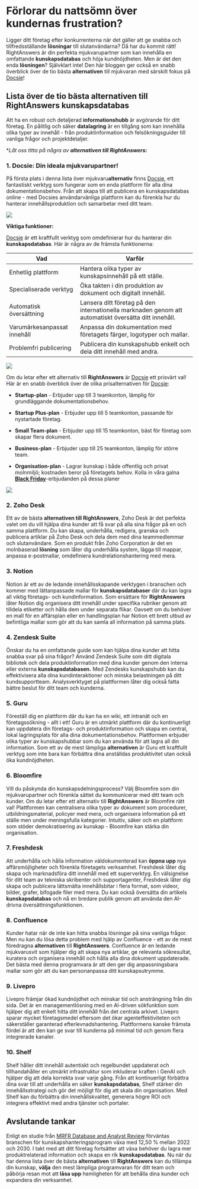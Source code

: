 # Förlorar du nattsömn över kundernas frustration?

Ligger ditt företag efter konkurrenterna när det gäller att ge snabba och tillfredsställande **lösningar** till slutanvändarna? Då har du kommit rätt! RightAnswers är din perfekta mjukvarupartner som kan innehålla en omfattande **kunskapsdatabas** och höja kundnöjdheten. Men är det den enda **lösningen**? Självklart inte! Den här bloggen ger också en snabb överblick över de tio bästa **alternativen** till mjukvaran med särskilt fokus på [Docsie](https://www.docsie.io/try_docsie/fb/create_knowledge_base/)!

## Lista över de tio bästa alternativen till RightAnswers kunskapsdatabas

Att ha en robust och detaljerad **informationshubb** är avgörande för ditt företag. En pålitlig och säker **datalagring** är en tillgång som kan innehålla olika typer av innehåll - från produktinformation och felsökningsguider till vanliga frågor och projektdetaljer.

**Låt oss titta på några av **alternativen till RightAnswers:***

### 1. Docsie: Din ideala mjukvarupartner!

På första plats i denna lista över mjukvaru**alternativ** finns [Docsie](https://app.docsie.io/login/#/), ett fantastiskt verktyg som fungerar som en enda plattform för alla dina dokumentationsbehov. Från att skapa till att publicera en kunskapsdatabas online - med Docsies användarvänliga plattform kan du förenkla hur du hanterar innehållsproduktion och samarbetar med ditt team.

![](https://cdn.docsie.io/workspace_PfNzfGj3YfKKtTO4T/doc_QiqgSuNoJpspcExF3/file_gSRUJJ3vNFFNIuceb/image2.png)

**Viktiga funktioner:**

[Docsie](https://app.docsie.io/login/#/) är ett kraftfullt verktyg som omdefinierar hur du hanterar din **kunskapsdatabas**. Här är några av de främsta funktionerna:

|Vad|Varför|
|-|-|
|Enhetlig plattform|Hantera olika typer av kunskapsinnehåll på ett ställe.|
|Specialiserade verktyg|Öka takten i din produktion av dokument och digitalt innehåll.|
|Automatisk översättning|Lansera ditt företag på den internationella marknaden genom att automatiskt översätta ditt innehåll.|
|Varumärkesanpassat innehåll|Anpassa din dokumentation med företagets färger, logotyper och mallar.|
|Problemfri publicering|Publicera din kunskapshubb enkelt och dela ditt innehåll med andra.|

![](https://cdn.docsie.io/workspace_PfNzfGj3YfKKtTO4T/doc_QiqgSuNoJpspcExF3/file_hJKNsrjDm9Nu5Lb7Q/image6.png)

Om du letar efter ett alternativ till **RightAnswers** är [Docsie](https://help.docsie.io/) ett prisvärt val! Här är en snabb överblick över de olika prisalternativen för [Docsie](https://www.docsie.io/pricing/):

* **Startup-plan** - Erbjuder upp till 3 teamkonton, lämplig för grundläggande dokumentationsbehov.

* **Startup Plus-plan** - Erbjuder upp till 5 teamkonton, passande för nystartade företag.

* **Small Team-plan** - Erbjuder upp till 15 teamkonton, bäst för företag som skapar flera dokument.

* **Business-plan** - Erbjuder upp till 25 teamkonton, lämplig för större team.

* **Organisation-plan** - Lagrar kunskap i både offentlig och privat molnmiljö; kostnaden beror på företagets behov.
Kolla in våra galna **[Black Friday](https://www.docsie.io/blog/articles/docsie-s-black-friday-deal/)**-erbjudanden på dessa planer

![](https://cdn.docsie.io/workspace_PfNzfGj3YfKKtTO4T/doc_QiqgSuNoJpspcExF3/file_0QpP5sq8tFB5zWkdl/image4.png)

### 2. Zoho Desk

Ett av de bästa **alternativen till RightAnswers**, Zoho Desk är det perfekta valet om du vill hjälpa dina kunder att få svar på alla sina frågor på en och samma plattform. Du kan skapa, underhålla, redigera, granska och publicera artiklar på Zoho Desk och dela dem med dina teammedlemmar och slutanvändare. Som en produkt från Zoho Corporation är det en molnbaserad **lösning** som låter dig underhålla system, lägga till mappar, anpassa e-postmallar, omdefiniera kundrelationshantering med mera.

### 3. Notion

Notion är ett av de ledande innehållsskapande verktygen i branschen och kommer med lättanpassade mallar för **kunskapsdatabaser** där du kan lagra all viktig företags- och kundinformation. Som ersättare för **RightAnswers** låter Notion dig organisera ditt innehåll under specifika rubriker genom att tilldela etiketter och hålla dem under separata flikar. Oavsett om du behöver en mall för en affärsplan eller en handlingsplan har Notion ett brett utbud av befintliga mallar som gör att du kan samla all information på samma plats.

### 4. Zendesk Suite

Önskar du ha en omfattande guide som kan hjälpa dina kunder att hitta snabba svar på sina frågor? Använd Zendesk Suite som ditt digitala bibliotek och dela produktinformation med dina kunder genom den interna eller externa **kunskapsdatabasen.** Med Zendesks kunskapshubb kan du effektivisera alla dina kundinteraktioner och minska belastningen på ditt kundsupportteam. Analysverktyget på plattformen låter dig också fatta bättre beslut för ditt team och kunderna.

### 5. Guru

Föreställ dig en plattform där du kan ha en wiki, ett intranät och en företagssökning - allt i ett! Guru är en utmärkt plattform där du kontinuerligt kan uppdatera din företags- och produktinformation och skapa en central, lokal lagringsplats för alla dina dokumentationsbehov. Plattformen erbjuder olika typer av kunskapshubbar som du kan använda för att lagra all din information. Som ett av de mest lämpliga **alternativen** är Guru ett kraftfullt verktyg som inte bara kan förbättra dina anställdas produktivitet utan också öka kundnöjdheten.

### 6. Bloomfire

Vill du påskynda din kunskapsdelningsprocess? Välj Bloomfire som din mjukvarupartner och förenkla sättet du kommunicerar med ditt team och kunder. Om du letar efter ett alternativ till **RightAnswers** är Bloomfire rätt val! Plattformen kan centralisera olika typer av dokument som procedurer, utbildningsmaterial, policyer med mera, och organisera information på ett ställe men under meningsfulla kategorier. Intuitiv, säker och en plattform som stöder demokratisering av kunskap - Bloomfire kan stärka din organisation.

### 7. Freshdesk

Att underhålla och hålla information väldokumenterad kan **öppna upp** nya affärsmöjligheter och förenkla företagets verksamhet. Freshdesk låter dig skapa och marknadsföra ditt innehåll med ett superverktyg. En välsignelse för ditt team av tekniska skribenter och supportagenter, Freshdesk låter dig skapa och publicera lättsmälta innehållsbitar i flera format, som videor, bilder, grafer, bifogade filer med mera. Du kan också översätta din artikels **kunskapsdatabas** och nå en bredare publik genom att använda den AI-drivna översättningsfunktionen.

### 8. Confluence

Kunder hatar när de inte kan hitta snabba lösningar på sina vanliga frågor. Men nu kan du lösa detta problem med hjälp av Confluence - ett av de mest föredragna **alternativen** till **RightAnswers**. Confluence är en ledande mjukvarusvit som hjälper dig att skapa nya artiklar, ge relevanta sökresultat, kuratera och organisera innehåll och hålla alla dina dokument uppdaterade. Det bästa med denna programvara är att den ger dig anpassningsbara mallar som gör att du kan personanpassa ditt kunskapsutrymme.

### 9. Livepro

Livepro främjar ökad kundnöjdhet och minskar tid och ansträngning från din sida. Det är en managementlösning med en AI-driven sökfunktion som hjälper dig att enkelt hitta ditt innehåll från det centrala arkivet. Livepro sparar mycket företagsmedel eftersom det ökar agenteffektiviteten och säkerställer garanterad efterlevnadshantering. Plattformens kanske främsta fördel är att den kan ge svar till kunderna på minimal tid och genom flera integrerade kanaler.

### 10. Shelf

Shelf håller ditt innehåll autentiskt och regelbundet uppdaterat och tillhandahåller en utmärkt infrastruktur som inkluderar kraften i GenAI och hjälper dig att dela korrekta svar varje gång. Från att kontinuerligt förbättra dina svar till att underhålla en säker **kunskapsdatabas**, Shelf stärker din innehållsstrategi och gör det möjligt för dig att skala din organisation. Med Shelf kan du förbättra din innehållskvalitet, generera högre ROI och integrera effektivt med andra tjänster och portaler.

## Avslutande tankar

Enligt en studie från [MRFR Database and Analyst Review](https://www.marketresearchfuture.com/reports/knowledge-management-software-market-4193) förväntas branschen för kunskapshanteringsprogram växa med 12,50 % mellan 2022 och 2030. I takt med att ditt företag fortsätter att växa behöver du lagra mer produktrelaterad information och skapa en rik **kunskapsdatabas**. Nu när du har denna lista över de bästa **alternativen** till **RightAnswers** kan du tillämpa din kunskap, **välja** den mest lämpliga programvaran för ditt team och påbörja resan mot att **låsa upp** hemligheten för att behålla dina kunder och expandera din verksamhet.